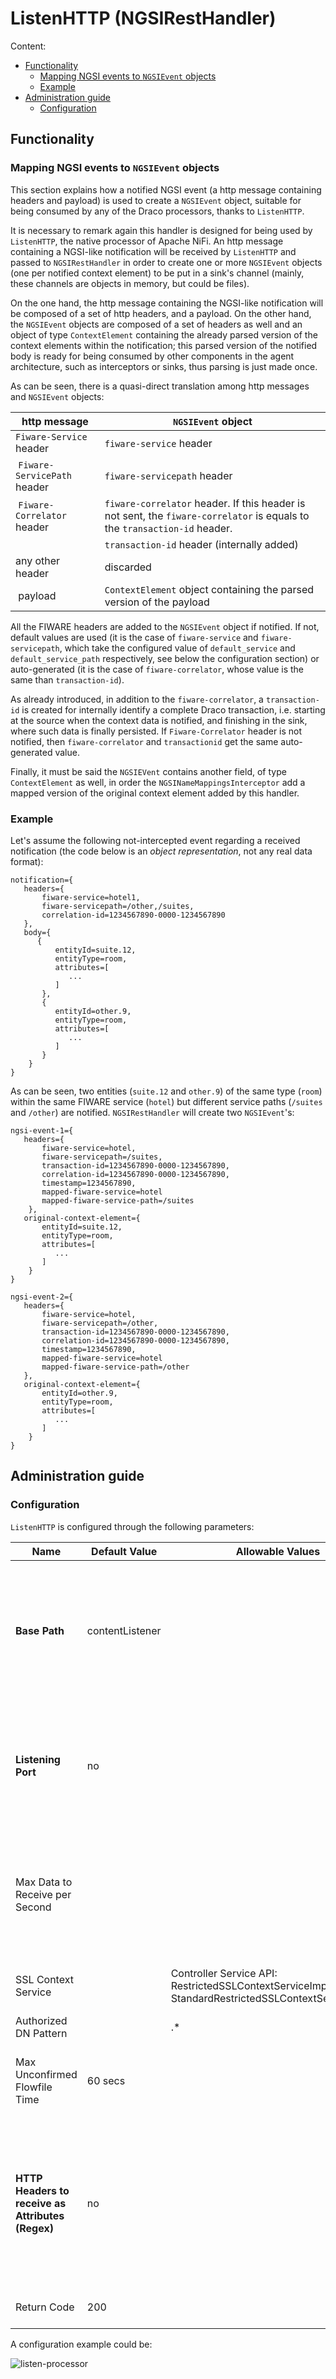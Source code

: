 # ListenHTTP (NGSIRestHandler)

<a name="top"></a>

Content:

-   [Functionality](#section1)
    -   [Mapping NGSI events to `NGSIEvent` objects](#section1.1)
    -   [Example](#section1.2)
-   [Administration guide](#section2)
    -   [Configuration](#section2.1)

<a name="section1"></a>

## Functionality

<a name="section1.1"></a>

### Mapping NGSI events to `NGSIEvent` objects

This section explains how a notified NGSI event (a http message containing headers and payload) is used to create a
`NGSIEvent` object, suitable for being consumed by any of the Draco processors, thanks to `ListenHTTP`.

It is necessary to remark again this handler is designed for being used by `ListenHTTP`, the native processor of Apache
NiFi. An http message containing a NGSI-like notification will be received by `ListenHTTP` and passed to
`NGSIRestHandler` in order to create one or more `NGSIEvent` objects (one per notified context element) to be put in a
sink's channel (mainly, these channels are objects in memory, but could be files).

On the one hand, the http message containing the NGSI-like notification will be composed of a set of http headers, and a
payload. On the other hand, the `NGSIEvent` objects are composed of a set of headers as well and an object of type
`ContextElement` containing the already parsed version of the context elements within the notification; this parsed
version of the notified body is ready for being consumed by other components in the agent architecture, such as
interceptors or sinks, thus parsing is just made once.

As can be seen, there is a quasi-direct translation among http messages and `NGSIEvent` objects:

| http message                 | `NGSIEvent` object                                                                                                        |
| ---------------------------- | ------------------------------------------------------------------------------------------------------------------------- |
| `Fiware-Service` header      | `fiware-service` header                                                                                                   |
|  `Fiware-ServicePath` header | `fiware-servicepath` header                                                                                               |
|  `Fiware-Correlator` header  | `fiware-correlator` header. If this header is not sent, the `fiware-correlator` is equals to the `transaction-id` header. |
|                              | `transaction-id` header (internally added)                                                                                |
| any other header             | discarded                                                                                                                 |
|  payload                     | `ContextElement` object containing the parsed version of the payload                                                      |

All the FIWARE headers are added to the `NGSIEvent` object if notified. If not, default values are used (it is the case
of `fiware-service` and `fiware-servicepath`, which take the configured value of `default_service` and
`default_service_path` respectively, see below the configuration section) or auto-generated (it is the case of
`fiware-correlator`, whose value is the same than `transaction-id`).

As already introduced, in addition to the `fiware-correlator`, a `transaction-id` is created for internally identify a
complete Draco transaction, i.e. starting at the source when the context data is notified, and finishing in the sink,
where such data is finally persisted. If `Fiware-Correlator` header is not notified, then `fiware-correlator` and
`transactionid` get the same auto-generated value.

Finally, it must be said the `NGSIEVent` contains another field, of type `ContextElement` as well, in order the
`NGSINameMappingsInterceptor` add a mapped version of the original context element added by this handler.

<a name="section1.2"></a>

### Example

Let's assume the following not-intercepted event regarding a received notification (the code below is an <i>object
representation</i>, not any real data format):

```text
notification={
   headers={
	   fiware-service=hotel1,
	   fiware-servicepath=/other,/suites,
	   correlation-id=1234567890-0000-1234567890
   },
   body={
      {
	      entityId=suite.12,
	      entityType=room,
	      attributes=[
	         ...
	      ]
	   },
	   {
	      entityId=other.9,
	      entityType=room,
	      attributes=[
	         ...
	      ]
	   }
	}
}
```

As can be seen, two entities (`suite.12` and `other.9`) of the same type (`room`) within the same FIWARE service
(`hotel`) but different service paths (`/suites` and `/other`) are notified. `NGSIRestHandler` will create two
`NGSIEvent`'s:

```text
ngsi-event-1={
   headers={
	   fiware-service=hotel,
	   fiware-servicepath=/suites,
	   transaction-id=1234567890-0000-1234567890,
	   correlation-id=1234567890-0000-1234567890,
	   timestamp=1234567890,
	   mapped-fiware-service=hotel
	   mapped-fiware-service-path=/suites
	},
   original-context-element={
	   entityId=suite.12,
	   entityType=room,
	   attributes=[
	      ...
	   ]
	}
}

ngsi-event-2={
   headers={
	   fiware-service=hotel,
	   fiware-servicepath=/other,
	   transaction-id=1234567890-0000-1234567890,
	   correlation-id=1234567890-0000-1234567890,
	   timestamp=1234567890,
	   mapped-fiware-service=hotel
	   mapped-fiware-service-path=/other
   },
   original-context-element={
	   entityId=other.9,
	   entityType=room,
	   attributes=[
	      ...
	   ]
	}
}
```

<a name="section2"></a>

## Administration guide

<a name="section2.1"></a>

### Configuration

`ListenHTTP` is configured through the following parameters:

| Name                                              | Default Value   | Allowable Values                                                                                       | Description                                                                                                                                                                                                                 |
| ------------------------------------------------- | --------------- | ------------------------------------------------------------------------------------------------------ | --------------------------------------------------------------------------------------------------------------------------------------------------------------------------------------------------------------------------- |
| **Base Path**                                     | contentListener |                                                                                                        | Base path for incoming connectionsSupports, this has to match with the notify attribute of the subscription made in ORION Expression Language: true (will be evaluated using variable registry only)                        |
| **Listening Port**                                | no              |                                                                                                        | The Port to listen on for incoming connectionsSupports, also need to be including in the subscription, Expression Language: true (will be evaluated using variable registry only)                                           |
| Max Data to Receive per Second                    |                 |                                                                                                        | The maximum amount of data to receive per second; this allows the bandwidth to be throttled to a specified data rate; if not specified, the data rate is not throttled                                                      |
| SSL Context Service                               |                 | Controller Service API: RestrictedSSLContextServiceImplementation: StandardRestrictedSSLContextService | The Controller Service to use in order to obtain an SSL Context                                                                                                                                                             |
| Authorized DN Pattern                             |                 | .\*                                                                                                    |                                                                                                                                                                                                                             | A Regular Expression to apply against the Distinguished Name of incoming connections. If the Pattern does not match the DN, the connection will be refused. |
| Max Unconfirmed Flowfile Time                     | 60 secs         |                                                                                                        | The maximum amount of time to wait for a FlowFile to be confirmed before it is removed from the cache                                                                                                                       |
| **HTTP Headers to receive as Attributes (Regex)** | no              |                                                                                                        | Specifies the Regular Expression that determines the names of HTTP Headers that should be passed along as FlowFile attributes. You have to include at least Fiware-service, Fiware-Service-Path and Optionally X-Auth-Token |
| Return Code                                       | 200             |                                                                                                        | The HTTP return code returned after every HTTP call                                                                                                                                                                         |

A configuration example could be:

![listen-processor](../images/processor-http.png)
